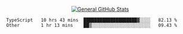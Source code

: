 <p align="center">
  <a href="https://github.com/AndyDevv">
    <img src="https://github-readme-stats.vercel.app/api?username=AndyDevv&custom_title=General%20GitHub%20Stats&theme=aura_dark" alt="General GitHub Stats">
  </a>
</p>

<!--START_SECTION:waka-->

```text
TypeScript   10 hrs 43 mins  ████████████████████▓░░░░   82.13 %
Other        1 hr 13 mins    ██▒░░░░░░░░░░░░░░░░░░░░░░   09.43 %
```

<!--END_SECTION:waka-->
